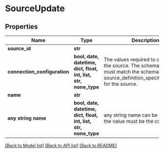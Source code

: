 # SourceUpdate


## Properties
Name | Type | Description | Notes
------------ | ------------- | ------------- | -------------
**source_id** | **str** |  | 
**connection_configuration** | **bool, date, datetime, dict, float, int, list, str, none_type** | The values required to configure the source. The schema for this must match the schema return by source_definition_specifications/get for the source. | 
**name** | **str** |  | 
**any string name** | **bool, date, datetime, dict, float, int, list, str, none_type** | any string name can be used but the value must be the correct type | [optional]

[[Back to Model list]](../README.md#documentation-for-models) [[Back to API list]](../README.md#documentation-for-api-endpoints) [[Back to README]](../README.md)


